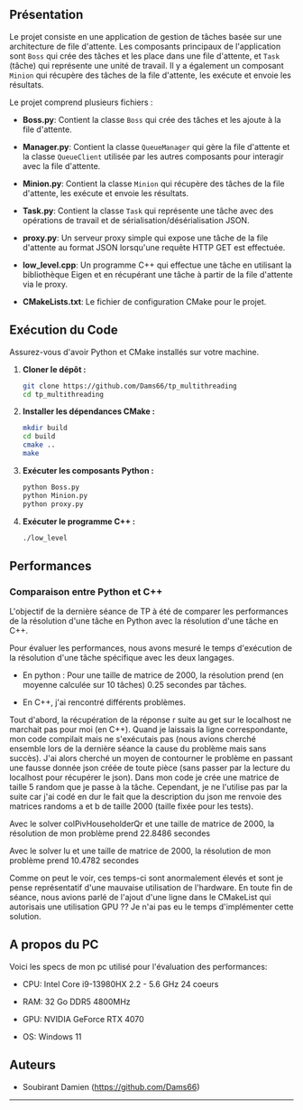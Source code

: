 
## Présentation

Le projet consiste en une application de gestion de tâches basée sur une architecture de file d'attente. Les composants principaux de l'application sont `Boss` qui crée des tâches et les place dans une file d'attente, et `Task` (tâche) qui représente une unité de travail. Il y a également un composant `Minion` qui récupère des tâches de la file d'attente, les exécute et envoie les résultats.

Le projet comprend plusieurs fichiers :

- **Boss.py**: Contient la classe `Boss` qui crée des tâches et les ajoute à la file d'attente.

- **Manager.py**: Contient la classe `QueueManager` qui gère la file d'attente et la classe `QueueClient` utilisée par les autres composants pour interagir avec la file d'attente.

- **Minion.py**: Contient la classe `Minion` qui récupère des tâches de la file d'attente, les exécute et envoie les résultats.

- **Task.py**: Contient la classe `Task` qui représente une tâche avec des opérations de travail et de sérialisation/désérialisation JSON.

- **proxy.py**: Un serveur proxy simple qui expose une tâche de la file d'attente au format JSON lorsqu'une requête HTTP GET est effectuée.

- **low_level.cpp**: Un programme C++ qui effectue une tâche en utilisant la bibliothèque Eigen et en récupérant une tâche à partir de la file d'attente via le proxy.

- **CMakeLists.txt**: Le fichier de configuration CMake pour le projet.

## Exécution du Code

Assurez-vous d'avoir Python et CMake installés sur votre machine.

1. **Cloner le dépôt :**

    ```bash
    git clone https://github.com/Dams66/tp_multithreading
    cd tp_multithreading
    ```

2. **Installer les dépendances CMake :**

    ```bash
    mkdir build
    cd build
    cmake ..
    make
    ```

3. **Exécuter les composants Python :**

    ```bash
    python Boss.py
    python Minion.py
    python proxy.py
    ```

4. **Exécuter le programme C++ :**

    ```bash
    ./low_level
    ```
## Performances

### Comparaison entre Python et C++

L'objectif de la dernière séance de TP à été de comparer les performances de la résolution d'une tâche en Python avec la résolution d'une tâche en C++.

Pour évaluer les performances, nous avons mesuré le temps d'exécution de la résolution d'une tâche spécifique avec les deux langages.

- En python : Pour une taille de matrice de 2000, la résolution prend (en moyenne calculée sur 10 tâches) 0.25 secondes par tâches.

- En C++, j'ai rencontré différents problèmes.

Tout d'abord, la récupération de la réponse r suite au get sur le localhost ne marchait pas pour moi (en C++). Quand je laissais la ligne correspondante, mon code compilait mais ne s'exécutais pas (nous avions cherché ensemble lors de la dernière séance la cause du problème mais sans succès). J'ai alors cherché un moyen de contourner le problème en passant une fausse donnée json créée de toute pièce (sans passer par la lecture du localhost pour récupérer le json).
Dans mon code je crée une matrice de taille 5 random que je passe à la tâche. Cependant, je ne l'utilise pas par la suite car j'ai codé en dur le fait que la description du json me renvoie des matrices randoms a et b de taille 2000 (taille fixée pour les tests).

Avec le solver colPivHouseholderQr et une taille de matrice de 2000, la résolution de mon problème prend 22.8486 secondes

Avec le solver lu et une taille de matrice de 2000, la résolution de mon problème prend 10.4782 secondes

Comme on peut le voir, ces temps-ci sont anormalement élevés et sont je pense représentatif d'une mauvaise utilisation de l'hardware. En toute fin de séance, nous avions parlé de l'ajout d'une ligne dans le CMakeList qui autorisais une utilisation GPU ?? Je n'ai pas eu le temps d'implémenter cette solution.

## A propos du PC

Voici les specs de mon pc utilisé pour l'évaluation des performances:

- CPU: Intel Core i9-13980HX 2.2 - 5.6 GHz 24 coeurs

- RAM: 32 Go DDR5 4800MHz

- GPU: NVIDIA GeForce RTX 4070

- OS: Windows 11

## Auteurs

- Soubirant Damien (https://github.com/Dams66)

---
